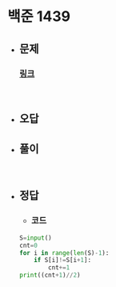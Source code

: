 # 백준 1439

- ## 문제
    ### [링크](https://www.acmicpc.net/problem/1439)



<br>

- ## 오답


- ## 풀이


<br>


- ## 정답


   - ### 코드
    ```python
    S=input()
    cnt=0
    for i in range(len(S)-1):
        if S[i]!=S[i+1]:
            cnt+=1
    print((cnt+1)//2)
